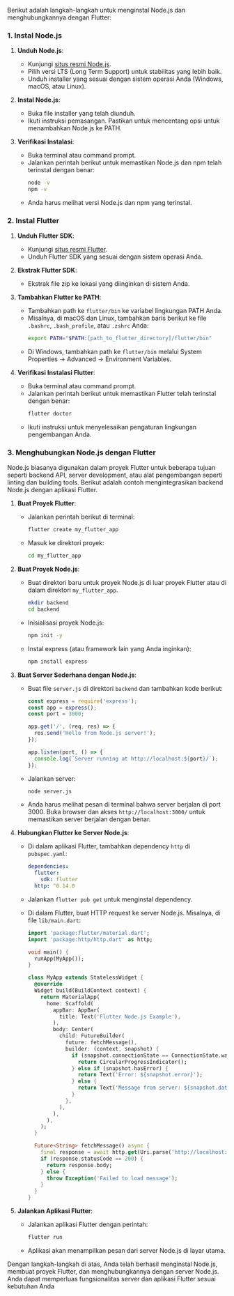 Berikut adalah langkah-langkah untuk menginstal Node.js dan menghubungkannya dengan Flutter:

### 1. Instal Node.js
1. **Unduh Node.js**:
   - Kunjungi [situs resmi Node.js](https://nodejs.org/).
   - Pilih versi LTS (Long Term Support) untuk stabilitas yang lebih baik.
   - Unduh installer yang sesuai dengan sistem operasi Anda (Windows, macOS, atau Linux).

2. **Instal Node.js**:
   - Buka file installer yang telah diunduh.
   - Ikuti instruksi pemasangan. Pastikan untuk mencentang opsi untuk menambahkan Node.js ke PATH.

3. **Verifikasi Instalasi**:
   - Buka terminal atau command prompt.
   - Jalankan perintah berikut untuk memastikan Node.js dan npm telah terinstal dengan benar:
     ```sh
     node -v
     npm -v
     ```
   - Anda harus melihat versi Node.js dan npm yang terinstal.

### 2. Instal Flutter
1. **Unduh Flutter SDK**:
   - Kunjungi [situs resmi Flutter](https://flutter.dev/).
   - Unduh Flutter SDK yang sesuai dengan sistem operasi Anda.

2. **Ekstrak Flutter SDK**:
   - Ekstrak file zip ke lokasi yang diinginkan di sistem Anda.

3. **Tambahkan Flutter ke PATH**:
   - Tambahkan path ke `flutter/bin` ke variabel lingkungan PATH Anda.
   - Misalnya, di macOS dan Linux, tambahkan baris berikut ke file `.bashrc`, `.bash_profile`, atau `.zshrc` Anda:
     ```sh
     export PATH="$PATH:[path_to_flutter_directory]/flutter/bin"
     ```
   - Di Windows, tambahkan path ke `flutter/bin` melalui System Properties -> Advanced -> Environment Variables.

4. **Verifikasi Instalasi Flutter**:
   - Buka terminal atau command prompt.
   - Jalankan perintah berikut untuk memastikan Flutter telah terinstal dengan benar:
     ```sh
     flutter doctor
     ```
   - Ikuti instruksi untuk menyelesaikan pengaturan lingkungan pengembangan Anda.

### 3. Menghubungkan Node.js dengan Flutter
Node.js biasanya digunakan dalam proyek Flutter untuk beberapa tujuan seperti backend API, server development, atau alat pengembangan seperti linting dan building tools. Berikut adalah contoh mengintegrasikan backend Node.js dengan aplikasi Flutter.

1. **Buat Proyek Flutter**:
   - Jalankan perintah berikut di terminal:
     ```sh
     flutter create my_flutter_app
     ```
   - Masuk ke direktori proyek:
     ```sh
     cd my_flutter_app
     ```

2. **Buat Proyek Node.js**:
   - Buat direktori baru untuk proyek Node.js di luar proyek Flutter atau di dalam direktori `my_flutter_app`.
     ```sh
     mkdir backend
     cd backend
     ```
   - Inisialisasi proyek Node.js:
     ```sh
     npm init -y
     ```
   - Instal express (atau framework lain yang Anda inginkan):
     ```sh
     npm install express
     ```

3. **Buat Server Sederhana dengan Node.js**:
   - Buat file `server.js` di direktori `backend` dan tambahkan kode berikut:
     ```js
     const express = require('express');
     const app = express();
     const port = 3000;

     app.get('/', (req, res) => {
       res.send('Hello from Node.js server!');
     });

     app.listen(port, () => {
       console.log(`Server running at http://localhost:${port}/`);
     });
     ```
   - Jalankan server:
     ```sh
     node server.js
     ```
   - Anda harus melihat pesan di terminal bahwa server berjalan di port 3000. Buka browser dan akses `http://localhost:3000/` untuk memastikan server berjalan dengan benar.

4. **Hubungkan Flutter ke Server Node.js**:
   - Di dalam aplikasi Flutter, tambahkan dependency `http` di `pubspec.yaml`:
     ```yaml
     dependencies:
       flutter:
         sdk: flutter
       http: ^0.14.0
     ```
   - Jalankan `flutter pub get` untuk menginstal dependency.

   - Di dalam Flutter, buat HTTP request ke server Node.js. Misalnya, di file `lib/main.dart`:
     ```dart
     import 'package:flutter/material.dart';
     import 'package:http/http.dart' as http;

     void main() {
       runApp(MyApp());
     }

     class MyApp extends StatelessWidget {
       @override
       Widget build(BuildContext context) {
         return MaterialApp(
           home: Scaffold(
             appBar: AppBar(
               title: Text('Flutter Node.js Example'),
             ),
             body: Center(
               child: FutureBuilder(
                 future: fetchMessage(),
                 builder: (context, snapshot) {
                   if (snapshot.connectionState == ConnectionState.waiting) {
                     return CircularProgressIndicator();
                   } else if (snapshot.hasError) {
                     return Text('Error: ${snapshot.error}');
                   } else {
                     return Text('Message from server: ${snapshot.data}');
                   }
                 },
               ),
             ),
           ),
         );
       }

       Future<String> fetchMessage() async {
         final response = await http.get(Uri.parse('http://localhost:3000/'));
         if (response.statusCode == 200) {
           return response.body;
         } else {
           throw Exception('Failed to load message');
         }
       }
     }
     ```

5. **Jalankan Aplikasi Flutter**:
   - Jalankan aplikasi Flutter dengan perintah:
     ```sh
     flutter run
     ```
   - Aplikasi akan menampilkan pesan dari server Node.js di layar utama.

Dengan langkah-langkah di atas, Anda telah berhasil menginstal Node.js, membuat proyek Flutter, dan menghubungkannya dengan server Node.js. Anda dapat memperluas fungsionalitas server dan aplikasi Flutter sesuai kebutuhan Anda
